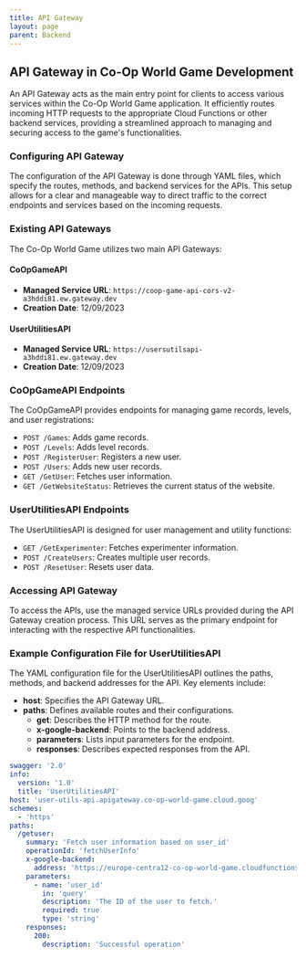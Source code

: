 ```yaml
---
title: API Gateway
layout: page
parent: Backend
---
```


## API Gateway in Co-Op World Game Development

An API Gateway acts as the main entry point for clients to access various services within the Co-Op World Game application. It efficiently routes incoming HTTP requests to the appropriate Cloud Functions or other backend services, providing a streamlined approach to managing and securing access to the game's functionalities.

### Configuring API Gateway

The configuration of the API Gateway is done through YAML files, which specify the routes, methods, and backend services for the APIs. This setup allows for a clear and manageable way to direct traffic to the correct endpoints and services based on the incoming requests.

### Existing API Gateways

The Co-Op World Game utilizes two main API Gateways:

#### CoOpGameAPI

- **Managed Service URL**: `https://coop-game-api-cors-v2-a3hddi81.ew.gateway.dev`
- **Creation Date**: 12/09/2023

#### UserUtilitiesAPI

- **Managed Service URL**: `https://usersutilsapi-a3hddi81.ew.gateway.dev`
- **Creation Date**: 12/09/2023

### CoOpGameAPI Endpoints

The CoOpGameAPI provides endpoints for managing game records, levels, and user registrations:

- `POST /Games`: Adds game records.
- `POST /Levels`: Adds level records.
- `POST /RegisterUser`: Registers a new user.
- `POST /Users`: Adds new user records.
- `GET /GetUser`: Fetches user information.
- `GET /GetWebsiteStatus`: Retrieves the current status of the website.

### UserUtilitiesAPI Endpoints

The UserUtilitiesAPI is designed for user management and utility functions:

- `GET /GetExperimenter`: Fetches experimenter information.
- `POST /CreateUsers`: Creates multiple user records.
- `POST /ResetUser`: Resets user data.

### Accessing API Gateway

To access the APIs, use the managed service URLs provided during the API Gateway creation process. This URL serves as the primary endpoint for interacting with the respective API functionalities.

### Example Configuration File for UserUtilitiesAPI

The YAML configuration file for the UserUtilitiesAPI outlines the paths, methods, and backend addresses for the API. Key elements include:

- **host**: Specifies the API Gateway URL.
- **paths**: Defines available routes and their configurations.
  - **get**: Describes the HTTP method for the route.
  - **x-google-backend**: Points to the backend address.
  - **parameters**: Lists input parameters for the endpoint.
  - **responses**: Describes expected responses from the API.

```yaml
swagger: '2.0'
info:
  version: '1.0'
  title: 'UserUtilitiesAPI'
host: 'user-utils-api.apigateway.co-op-world-game.cloud.goog'
schemes:
  - 'https'
paths:
  /getuser:
    summary: 'Fetch user information based on user_id'
    operationId: 'fetchUserInfo'
    x-google-backend:
      address: 'https://europe-centra12-co-op-world-game.cloudfunctions.net/fetchUserInfo'
    parameters:
      - name: 'user_id'
        in: 'query'
        description: 'The ID of the user to fetch.'
        required: true
        type: 'string'
    responses:
      200:
        description: 'Successful operation'
